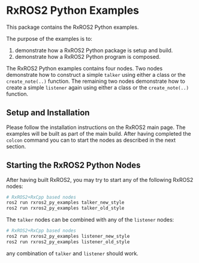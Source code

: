 # RxROS2 Python Examples

This package contains the RxROS2 Python examples.

The purpose of the examples is to:

1. demonstrate how a RxROS2 Python package is setup and build.
1. demonstrate how a RxROS2 Python program is composed.

The RxROS2 Python examples contains four nodes. Two nodes demonstrate how to construct a simple `talker` using either a class or the `create_note(..)` function. The remaining two nodes demonstrate how to create a simple `listener` again using either a class or the `create_note(..)` function.

## Setup and Installation

Please follow the installation instructions on the RxROS2 main page. The examples will be built as part of the main build. After having completed the `colcon` command you can to start the nodes  as described in the next section.

## Starting the RxROS2 Python Nodes

After having built RxROS2, you may try to start any of the following RxROS2 nodes:

```bash
# RxROS2+RxCpp based nodes
ros2 run rxros2_py_examples talker_new_style
ros2 run rxros2_py_examples talker_old_style
```

The `talker` nodes can be combined with any of the `listener` nodes:

```bash
# RxROS2+RxCpp based nodes
ros2 run rxros2_py_examples listener_new_style
ros2 run rxros2_py_examples listener_old_style
```

any combination of `talker` and `listener` should work.

